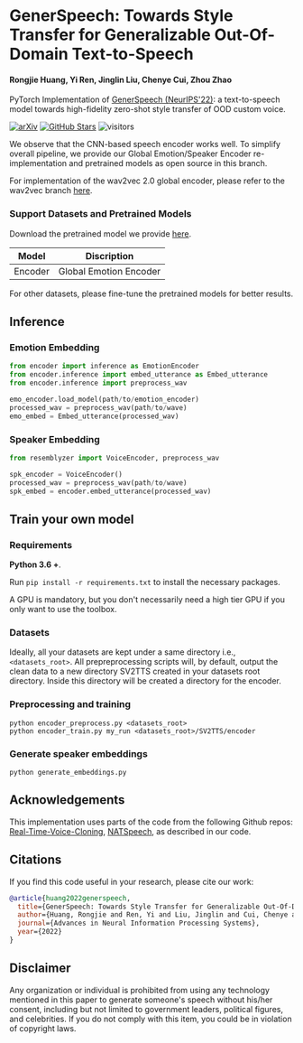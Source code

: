 # GenerSpeech: Towards Style Transfer for Generalizable Out-Of-Domain Text-to-Speech

#### Rongjie Huang, Yi Ren, Jinglin Liu, Chenye Cui, Zhou Zhao

PyTorch Implementation of [GenerSpeech (NeurIPS'22)](https://arxiv.org/abs/2205.07211): a text-to-speech model towards high-fidelity zero-shot style transfer of OOD custom voice.

[![arXiv](https://img.shields.io/badge/arXiv-Paper-<COLOR>.svg)](https://arxiv.org/abs/2205.07211)
[![GitHub Stars](https://img.shields.io/github/stars/Rongjiehuang/GenerSpeech?style=social)](https://github.com/Rongjiehuang/GenerSpeech)
![visitors](https://visitor-badge.glitch.me/badge?page_id=Rongjiehuang/GenerSpeech)

We observe that the CNN-based speech encoder works well. To simplify overall pipeline, we provide our Global Emotion/Speaker Encoder re-implementation and pretrained models as open source in this branch.

For implementation of the wav2vec 2.0 global encoder, please refer to the wav2vec branch [here](https://github.com/Rongjiehuang/GenerSpeech/tree/wav2vec).

### Support Datasets and Pretrained Models

Download the pretrained model we provide [here](https://zjueducn-my.sharepoint.com/:f:/g/personal/rongjiehuang_zju_edu_cn/Eko36YpkWdhKjLxAptY-idgBN0z5OC8q7eO0n3wYZEq2hA?e=gROUjE). 

| Model       | Discription              | 
|-------------|--------------------------|
| Encoder     | Global Emotion Encoder   |

For other datasets, please fine-tune the pretrained models for better results.

## Inference
### Emotion Embedding
```python
from encoder import inference as EmotionEncoder
from encoder.inference import embed_utterance as Embed_utterance
from encoder.inference import preprocess_wav

emo_encoder.load_model(path/to/emotion_encoder)
processed_wav = preprocess_wav(path/to/wave)
emo_embed = Embed_utterance(processed_wav)
```

### Speaker Embedding
```python
from resemblyzer import VoiceEncoder, preprocess_wav

spk_encoder = VoiceEncoder()
processed_wav = preprocess_wav(path/to/wave)
spk_embed = encoder.embed_utterance(processed_wav)
```


## Train your own model

### Requirements

**Python 3.6 +**.

Run `pip install -r requirements.txt` to install the necessary packages.

A GPU is mandatory, but you don't necessarily need a high tier GPU if you only want to use the toolbox.

### Datasets

Ideally, all your datasets are kept under a same directory i.e., ```<datasets_root>```. All prepreprocessing scripts will, by default, output the clean data to a new directory SV2TTS created in your datasets root directory. Inside this directory will be created a directory for the encoder.


### Preprocessing and training
```
python encoder_preprocess.py <datasets_root>
python encoder_train.py my_run <datasets_root>/SV2TTS/encoder
```

### Generate speaker embeddings

```
python generate_embeddings.py
```

## Acknowledgements
This implementation uses parts of the code from the following Github repos:
[Real-Time-Voice-Cloning](https://github.com/CorentinJ/Real-Time-Voice-Cloning),
[NATSpeech](https://github.com/NATSpeech/NATSpeech),
as described in our code.

## Citations ##
If you find this code useful in your research, please cite our work:
```bib
@article{huang2022generspeech,
  title={GenerSpeech: Towards Style Transfer for Generalizable Out-Of-Domain Text-to-Speech Synthesis},
  author={Huang, Rongjie and Ren, Yi and Liu, Jinglin and Cui, Chenye and Zhao, Zhou},
  journal={Advances in Neural Information Processing Systems},
  year={2022}
}
```

## Disclaimer ##
Any organization or individual is prohibited from using any technology mentioned in this paper to generate someone's speech without his/her consent, including but not limited to government leaders, political figures, and celebrities. If you do not comply with this item, you could be in violation of copyright laws.
